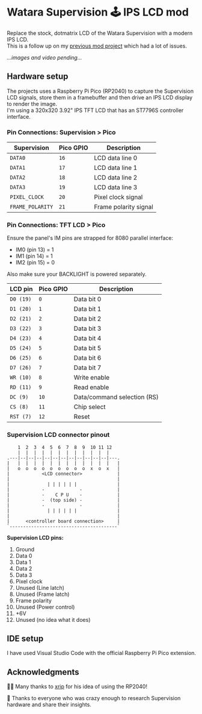 # Watara Supervision 🕹️ IPS LCD mod

Replace the stock, dotmatrix LCD of the Watara Supervision with a modern IPS LCD.  
This is a follow up on my [previous mod project](https://github.com/DutchMaker/Supervision-LCD-v1) which had a lot of issues.

_...images and video pending..._

## Hardware setup

The projects uses a Raspberry Pi Pico (RP2040) to capture the Supervision LCD signals, store them in a framebuffer and then drive an IPS LCD display to render the image.  
I'm using a 320x320 3.92" IPS TFT LCD that has an ST7796S controller interface.

### Pin Connections: Supervision > Pico

| Supervision      | Pico GPIO | Description           |
|------------------|-----------|-----------------------|
| `DATA0`          | `16`      | LCD data line 0       |
| `DATA1`          | `17`      | LCD data line 1       |
| `DATA2`          | `18`      | LCD data line 2       |
| `DATA3`          | `19`      | LCD data line 3       |
| `PIXEL_CLOCK`    | `20`      | Pixel clock signal    |
| `FRAME_POLARITY` | `21`      | Frame polarity signal |

### Pin Connections: TFT LCD > Pico

Ensure the panel's IM pins are strapped for 8080 parallel interface:

- IM0 (pin 13) = 1
- IM1 (pin 14) = 1
- IM2 (pin 15) = 0

Also make sure your BACKLIGHT is powered separately.

| LCD pin   | Pico GPIO | Description                     |
|-----------|-----------|---------------------------------|
| `D0 (19)` | `0`         | Data bit 0                    |
| `D1 (20)` | `1`         | Data bit 1                    |
| `D2 (21)` | `2`         | Data bit 2                    |
| `D3 (22)` | `3`         | Data bit 3                    |
| `D4 (23)` | `4`         | Data bit 4                    |
| `D5 (24)` | `5`         | Data bit 5                    |
| `D6 (25)` | `6`         | Data bit 6                    |
| `D7 (26)` | `7`         | Data bit 7                    |
| `WR (10)` | `8`         | Write enable                  |
| `RD (11)` | `9`         | Read enable                   |
| `DC (9)`  | `10`        | Data/command selection (RS)   |
| `CS (8)`  | `11`        | Chip select                   |
| `RST (7)` | `12`        | Reset                         |

### Supervision LCD connector pinout

```
    1  2  3  4  5  6  7  8  9  10 11 12
    |  |  |  |  |  |  |  |  |  |  |  |
.---|--|--|--|--|--|--|--|--|--|--|--|---.
|   |  |  |  |  |  |  |  |  |  |  |  |   |
|   o  o  o  o  o  o  o  o  o  x  o  x   |
|            <LCD connector>             |
|                                        |
|              | | | | | |               |
|            -             -             |
|            -    C P U    -             |
|            -  (top side) -             |
|            -             -             |
|              | | | | | |               |
|                                        |
|      <controller board connection>     |
`----------------------------------------`
```

**Supervision LCD pins:**

1. Ground
2. Data 0
3. Data 1
4. Data 2
5. Data 3
6. Pixel clock
7. Unused (Line latch)
8. Unused (Frame latch)
9. Frame polarity
10. Unused (Power control)
11. +6V
12. Unused (no idea what it does)

## IDE setup

I have used Visual Studio Code with the official Raspberry Pi Pico extension.

## Acknowledgments

🙏🏻 Many thanks to [xrip](https://github.com/xrip/watara-supervision-lcd) for his idea of using the RP2040!  

🤪 Thanks to everyone who was crazy enough to research Supervision hardware and share their insights.
